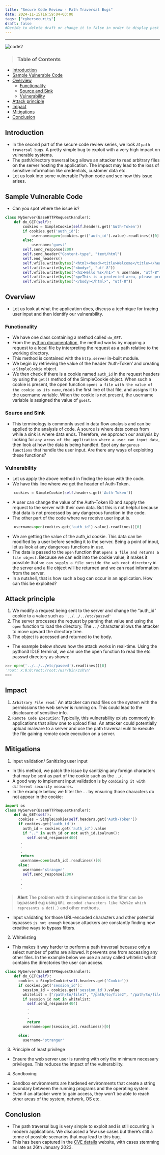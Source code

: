 ```yaml
---
title: "Secure Code Review - Path Traversal Bugs"
date: 2024-11-15T16:59:04+03:00
tags: ["cybersecurity"]
draft: false
#Decide to delete draft or change it to false in order to display post on website
---
```


---

![code2](https://github.com/user-attachments/assets/0506d067-25c6-49af-8db1-d8b4c440677c)

> ### Table of Contents

- [Introduction](#introduction)
- [Sample Vulnerable Code](#sample-vulnerable-code)
- [Overview](#overview)
  - [Functionality](#functionality)
  - [Source and Sink](#source-and-sink)
  - [Vulnerability](#vulnerability)
- [Attack principle](#attack-principle)
- [Impact](#impact)
- [Mitigations](#mitigations)
- [Conclusion](#conclusion)

## Introduction

- In the second part of the secure code review series, we look at `path traversal bugs`. A pretty simple bug to exploit with a very high impact on vulnerable systems.
- The path/directory traversal bug allows an attacker to read arbitrary files on the server hosting the application. The impact may lead to the loss of sensitive information like credentials, customer data etc.
- Let us look into some vulnerable Python code and see how this issue arises.

## Sample Vulnerable Code

- Can you spot where the issue is?

```python
class MyServer(BaseHTTPRequestHandler):
    def do_GET(self):
        cookies = SimpleCookie(self.headers.get('Auth-Token'))
        if cookies.get('auth_id'):
            username=open(cookies.get('auth_id').value).readlines()[0]
        else:
            username='guest'
        self.send_response(200)
        self.send_header("Content-type", "text/html")
        self.end_headers()
        self.wfile.write(bytes("<html><head><title>Welcome</title></head>", "utf-8"))
        self.wfile.write(bytes("<body>", "utf-8"))
        self.wfile.write(bytes("<h1>Hello %s</h1>" % username, "utf-8"))
        self.wfile.write(bytes("<p>This is a protected area, please provide valid token to access</p>", "utf-8"))
        self.wfile.write(bytes("</body></html>", "utf-8"))
```

## Overview

- Let us look at what the application does, discuss a technique for tracing user input and then identify our vulnerability.

### Functionality

- We have one class containing a method called `do_GET`.
- From the [python documentation](https://docs.python.org/3/library/http.server.html#http.server.SimpleHTTPRequestHandler.do_GET), the method works by mapping a request to a local file by interpreting the request as a path relative to the working directory.
- This method is contained with the `http.server` in-built module.
- We begin by retrieving the value of the header ‘Auth-Token’ and creating a `SimpleCookie` object.
- We then check if there is a cookie named `auth_id` in the request headers by using the `get()` method of the SimpleCookie object. When such a cookie is present, the open function `opens a file with the value of the cookie as its name`, reads the first line of that file, and assigns it to the username variable. When the cookie is not present, the username variable is assigned the value of `guest`.

### Source and Sink

- This terminology is commonly used in data flow analysis and can be applied to the analysis of code. A source is where data comes from while a sink is where data ends. Therefore, we approach our analysis by looking for `any areas of the application where a user can input data`, then look at how the data is being handled. Spot any `dangerous functions` that handle the user input. Are there any ways of exploiting these functions?

### Vulnerability

- Let us apply the above method in finding the issue with the code.
- We have this line where we get the header of Auth-Token.

```python
    cookies = SimpleCookie(self.headers.get('Auth-Token'))
```

- A user can change the value of the Auth-Token ID and supply the request to the server with their own data. But this is not helpful because that data is not processed by any dangerous function in the code.
- The other part of the code where we receive user input is.

```python
    username=open(cookies.get('auth_id').value).readlines()[0]
```

- We are getting the value of the auth_id cookie. This data can be modified by a user before sending it to the server. Being a point of input, let us look at any dangerous functions in use.
- The data is passed to the `open` function that `opens a file and returns a file object`. Because we can edit into the cookie value, it makes it possible that `we can supply a file outside the web root directory` in the server and a file object will be returned and we can read information from the server.
- In a nutshell, that is how such a bug can occur in an application. How can this be exploited?

## Attack principle

1.  We modify a request being sent to the server and change the “auth_id” cookie to a value such as `'../../../etc/passwd'`
2.  The server processes the request by parsing that value and using the `open` function to load the directory. The `../` character allows the attacker to move upward the directory tree.
3.  The object is accessed and returned to the body.

- The example below shows how the attack works in real-time. Using the python3 IDLE terminal, we can use the open function to read the etc passwd directory as shown:

```python
>>> open('../../../etc/passwd').readlines()[0]
'root: x:0:0:root:/root:/usr/bin/zsh\n'
>>>
```

## Impact

1. `Arbitrary File read`:` An attacker can read files on the system with the permissions the web server is running on. This could lead to the disclosure of sensitive info.
2. `Remote Code Execution`: Typically, this vulnerability exists commonly in applications that allow one to upload files. An attacker could potentially upload malware to a server and use the path traversal vuln to execute the file gaining remote code execution on a server.

## Mitigations

1. Input validation/ Sanitizing user input

- In this method, we patch the issue by sanitizing any foreign characters that may be sent as part of the cookie such as the `../`.
- A good way to implement input validation is by `combining it with different security measures`.
- In the example below, we filter the `..` by ensuring those characters do not appear in the cookie:

```python
import os
class MyServer(BaseHTTPRequestHandler):
    def do_GET(self):
      cookies = SimpleCookie(self.headers.get('Auth-Token'))
      if cookies.get('auth_id'):
        auth_id = cookies.get('auth_id').value
        if ".." in auth_id or not auth_id.isalnum():
          self.send_response(400)
       .
       .
       .
       return
       username=open(auth_id).readlines()[0]
      else:
        username='stranger'
        self.send_response(200)
       .
       .
       .
```

> **Alert** The problem with this implementation is the filter can be bypassed e.g using `URL encoded characters like %2e%2e which represents a dot(.)` and other methods.

- Input validating for those URL-encoded characters and other potential bypasses `is not enough` because attackers are constantly finding new creative ways to bypass filters.

2. Whitelisting

- This makes it way harder to perform a path traversal because only a select number of paths are allowed. It prevents one from accessing any other files. In the example below we use an array called whitelist which contains the directories the user can access.

```python
class MyServer(BaseHTTPRequestHandler):
    def do_GET(self):
      cookies = SimpleCookie(self.headers.get('Cookie'))
      if cookies.get('session_id'):
        session_id = cookies.get('session_id').value
        whitelist = ["/path/to/file1", "/path/to/file2", "/path/to/file3"]
        if session_id not in whitelist:
          self.send_response(404)
          .
          .
          .
          return
        username=open(session_id).readlines()[0]

      else:
        username='stranger'
```

3. Principle of least privilege

- Ensure the web server user is running with only the minimum necessary privileges. This reduces the impact of the vulnerability.

4. Sandboxing

- Sandbox environments are hardened environments that create a string boundary between the running programs and the operating system.
- Even if an attacker were to gain access, they won’t be able to reach other areas of the system, network, OS etc.

## Conclusion

- The path traversal bug is very simple to exploit and is still occurring in modern applications. We discussed a few use cases but there’s still a tonne of possible scenarios that may lead to this bug.
- This has been captured in the [CVE details](https://www.cvedetails.com/vulnerability-list/opdirt-1/directory-traversal.html) website, with cases stemming as late as 26th January 2023.

